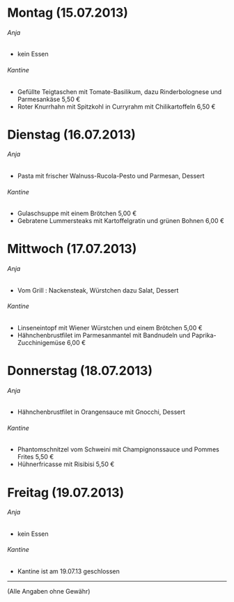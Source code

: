 # Montag (15.07.2013)
###### Anja
* kein Essen

###### Kantine
* Gefüllte Teigtaschen mit Tomate-Basilikum, dazu Rinderbolognese und Parmesankäse	5,50 €
* Roter Knurrhahn mit Spitzkohl in Curryrahm mit Chilikartoffeln	6,50 €

# Dienstag (16.07.2013)	
###### Anja
* Pasta mit frischer Walnuss-Rucola-Pesto und Parmesan, Dessert

###### Kantine
* Gulaschsuppe mit einem Brötchen	5,00 €
* Gebratene Lummersteaks mit Kartoffelgratin und grünen Bohnen	6,00 €

# Mittwoch (17.07.2013)
###### Anja
* Vom Grill : Nackensteak, Würstchen dazu Salat, Dessert

###### Kantine
* Linseneintopf mit Wiener Würstchen und einem Brötchen	5,00 €
* Hähnchenbrustfilet im Parmesanmantel mit Bandnudeln und Paprika-Zucchinigemüse	6,00 €

# Donnerstag (18.07.2013) 
###### Anja
* Hähnchenbrustfilet in Orangensauce mit Gnocchi, Dessert

###### Kantine
* Phantomschnitzel vom Schweini mit Champignonssauce und Pommes Frites	5,50 €
* Hühnerfricasse mit Risibisi	5,50 €

# Freitag (19.07.2013)
###### Anja
* kein Essen

###### Kantine
* Kantine ist am 19.07.13     geschlossen


---
(Alle Angaben ohne Gewähr)

